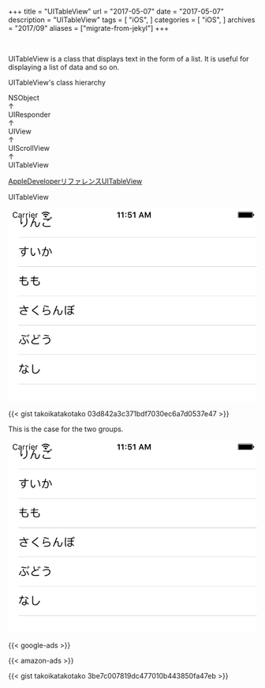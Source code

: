 +++
title = "UITableView"
url = "2017-05-07"
date = "2017-05-07"
description = "UITableView"
tags = [
    "iOS",
]
categories = [
    "iOS",
]
archives = "2017/09"
aliases = ["migrate-from-jekyl"]
+++

<br>

UITableView is a class that displays text in the form of a list. It is useful for displaying a list of data and so on.

UITableView's class hierarchy

NSObject  
↑  
UIResponder  
↑  
UIView  
↑  
UIScrollView  
↑  
UITableView  

[AppleDeveloperリファレンスUITableView](https://developer.apple.com/reference/uikit/uitableview)



UITableView  

![alt](1.png)

{{< gist takoikatakotako 03d842a3c371bdf7030ec6a7d0537e47 >}}

This is the case for the two groups.

![alt](2.png)

<!-- Google Ads -->
{{< google-ads >}}

<!-- Amazon Ads -->
{{< amazon-ads >}}

{{< gist takoikatakotako 3be7c007819dc477010b443850fa47eb >}}
